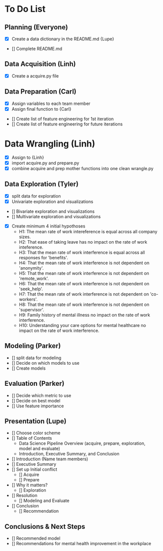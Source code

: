 # To Do List

## Planning (Everyone)

- [X] Create a data dictionary in the README.md {Lupe}
- [] Complete README.md


## Data Acquisition (Linh)
- [X] Create a acquire.py file

## Data Preparation (Carl)

- [x] Assign variables to each team member
- [X] Assign final function to {Carl}
- [] Create list of feature engineering for 1st iteration
- [] Create list of feature engineering for future iterations

# Data Wrangling (Linh)
- [X] Assign to {Linh}
- [X] import acquire.py and prepare.py
- [X] combine acquire and prep mother functions into one clean wrangle.py

## Data Exploration (Tyler)
- [X] split data for exploration
- [X] Univariate exploration and visualizations
- [] Bivariate exploration and visualizations
- [] Multivariate exploration and visualizations
- [X] Create minimum 4 initial hypothoses
    - H1: The mean rate of work intereference is equal across all company sizes.
    - H2: That ease of taking leave has no impact on the rate of work inteference.
    - H3: That the mean rate of work interference is equal across all responses for 'benefits'.
    - H4: That the mean rate of work interference is not dependent on 'anonymity'.
    - H5: That the mean rate of work interference is not dependent on 'remote_work'.
    - H6: That the mean rate of work interference is not dependent on 'seek_help'.
    - H7: That the mean rate of work interference is not dependent on 'co-workers'.
    - H8: That the mean rate of work interference is not dependent on 'supervisor'.
    - H9: Family history of mental illness no impact on the rate of work interference.
    - H10: Understanding your care options for mental healthcare no impact on the rate of work interference.
    
    
## Modeling (Parker)
- [] split data for modeling
- [] Decide on which models to use
- [] Create models

## Evaluation (Parker)
- [] Decide which metric to use
- [] Decide on best model
- [] Use feature importance

## Presentation (Lupe)
- [] Choose color scheme
- [] Table of Contents
    - Data Science Pipeline Overview (acquire, prepare, exploration, model and evaluate)
    - Introduction, Executive Summary, and Conclusion
- [] Introduction (Name team members)
- [] Executive Summary
- [] Set up Initial conflict
    - [] Acquire
    - [] Prepare
- [] Why it matters?
    - [] Exploration
- [] Resolution
    - [] Modeling and Evaluate
- [] Conclusion
    - [] Recommendation

## Conclusions & Next Steps
- [] Recommended model
- [] Recommendations for mental health improvement in the workplace 


